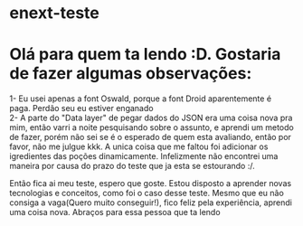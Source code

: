# enext-teste
# Olá para quem ta lendo :D. Gostaria de fazer algumas observações:

1- Eu usei apenas a font Oswald, porque a font Droid aparentemente é paga. Perdão seu eu estiver enganado<br>
2- A parte do "Data layer" de pegar dados do JSON era uma coisa nova pra mim, então varri a noite pesquisando sobre o assunto, e aprendi um metodo de fazer, porém não sei se é o esperado de quem esta avaliando, então por favor, não me julgue kkk. A unica coisa que me faltou foi adicionar os igredientes das poções dinamicamente. Infelizmente não encontrei uma maneira por causa do prazo do teste que ja esta se estourando :/.<br>

Então fica ai meu teste, espero que goste. Estou disposto a aprender novas tecnologias e conceitos, como foi o caso desse teste. Mesmo que eu não consiga a vaga(Quero muito conseguir!), fico feliz pela experiência, aprendi uma coisa nova. Abraços para essa pessoa que ta lendo